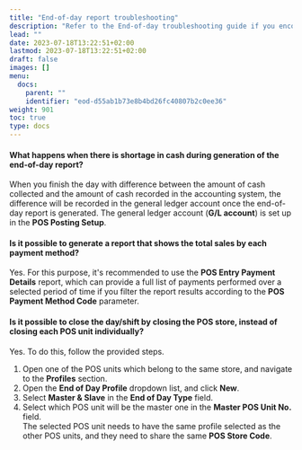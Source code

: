 ```yaml
---
title: "End-of-day report troubleshooting"
description: "Refer to the End-of-day troubleshooting guide if you encounter related issues."
lead: ""
date: 2023-07-18T13:22:51+02:00
lastmod: 2023-07-18T13:22:51+02:00
draft: false
images: []
menu:
  docs:
    parent: ""
    identifier: "eod-d55ab1b73e8b4bd26fc40807b2c0ee36"
weight: 901
toc: true
type: docs
---
```


#### What happens when there is shortage in cash during generation of the end-of-day report?

When you finish the day with difference between the amount of cash collected and the amount of cash recorded in the accounting system, the difference will be recorded in the general ledger account once the end-of-day report is generated. The general ledger account (**G/L account**) is set up in the **POS Posting Setup**. 

#### Is it possible to generate a report that shows the total sales by each payment method?

Yes. For this purpose, it's recommended to use the **POS Entry Payment Details** report, which can provide a full list of payments performed over a selected period of time if you filter the report results according to the **POS Payment Method Code** parameter.

#### Is it possible to close the day/shift by closing the POS store, instead of closing each POS unit individually?

Yes. To do this, follow the provided steps.

1. Open one of the POS units which belong to the same store, and navigate to the **Profiles** section. 
2. Open the **End of Day Profile** dropdown list, and click **New**.
3. Select **Master & Slave** in the **End of Day Type** field.
4. Select which POS unit will be the master one in the **Master POS Unit No.** field.      
   The selected POS unit needs to have the same profile selected as the other POS units, and they need to share the same **POS Store Code**.